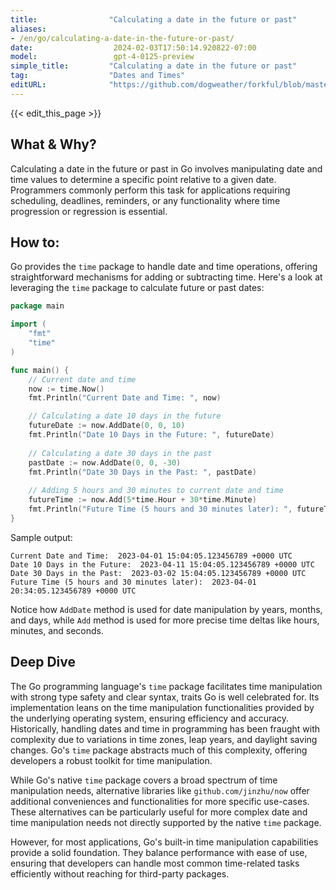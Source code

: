 ```yaml
---
title:                "Calculating a date in the future or past"
aliases:
- /en/go/calculating-a-date-in-the-future-or-past/
date:                  2024-02-03T17:50:14.920822-07:00
model:                 gpt-4-0125-preview
simple_title:         "Calculating a date in the future or past"
tag:                  "Dates and Times"
editURL:              "https://github.com/dogweather/forkful/blob/master/content/en/go/calculating-a-date-in-the-future-or-past.md"
---
```


{{< edit_this_page >}}

## What & Why?

Calculating a date in the future or past in Go involves manipulating date and time values to determine a specific point relative to a given date. Programmers commonly perform this task for applications requiring scheduling, deadlines, reminders, or any functionality where time progression or regression is essential.

## How to:

Go provides the `time` package to handle date and time operations, offering straightforward mechanisms for adding or subtracting time. Here's a look at leveraging the `time` package to calculate future or past dates:

```go
package main

import (
	"fmt"
	"time"
)

func main() {
	// Current date and time
	now := time.Now()
	fmt.Println("Current Date and Time: ", now)

	// Calculating a date 10 days in the future
	futureDate := now.AddDate(0, 0, 10)
	fmt.Println("Date 10 Days in the Future: ", futureDate)
	
	// Calculating a date 30 days in the past
	pastDate := now.AddDate(0, 0, -30)
	fmt.Println("Date 30 Days in the Past: ", pastDate)
	
	// Adding 5 hours and 30 minutes to current date and time
	futureTime := now.Add(5*time.Hour + 30*time.Minute)
	fmt.Println("Future Time (5 hours and 30 minutes later): ", futureTime)
}
```

Sample output:
```
Current Date and Time:  2023-04-01 15:04:05.123456789 +0000 UTC
Date 10 Days in the Future:  2023-04-11 15:04:05.123456789 +0000 UTC
Date 30 Days in the Past:  2023-03-02 15:04:05.123456789 +0000 UTC
Future Time (5 hours and 30 minutes later):  2023-04-01 20:34:05.123456789 +0000 UTC
```
Notice how `AddDate` method is used for date manipulation by years, months, and days, while `Add` method is used for more precise time deltas like hours, minutes, and seconds.

## Deep Dive

The Go programming language's `time` package facilitates time manipulation with strong type safety and clear syntax, traits Go is well celebrated for. Its implementation leans on the time manipulation functionalities provided by the underlying operating system, ensuring efficiency and accuracy. Historically, handling dates and time in programming has been fraught with complexity due to variations in time zones, leap years, and daylight saving changes. Go's `time` package abstracts much of this complexity, offering developers a robust toolkit for time manipulation.

While Go's native `time` package covers a broad spectrum of time manipulation needs, alternative libraries like `github.com/jinzhu/now` offer additional conveniences and functionalities for more specific use-cases. These alternatives can be particularly useful for more complex date and time manipulation needs not directly supported by the native `time` package.

However, for most applications, Go's built-in time manipulation capabilities provide a solid foundation. They balance performance with ease of use, ensuring that developers can handle most common time-related tasks efficiently without reaching for third-party packages.
